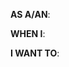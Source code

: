 **AS A/AN**:
<!-- for example: user, reviewer, developer -->

**WHEN I**:
<!-- please describe the contetxt -->

**I WANT TO**:
<!-- please describe your desired outcome -->